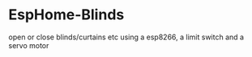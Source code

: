 # EspHome-Blinds
open or close blinds/curtains etc using a esp8266, a limit switch and a servo motor
